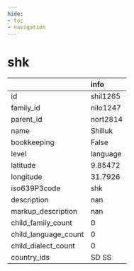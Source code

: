 ```yaml
---
hide:
- toc
- navigation
---
```

# shk
|                      | info     |
|:---------------------|:---------|
| id                   | shil1265 |
| family_id            | nilo1247 |
| parent_id            | nort2814 |
| name                 | Shilluk  |
| bookkeeping          | False    |
| level                | language |
| latitude             | 9.85472  |
| longitude            | 31.7926  |
| iso639P3code         | shk      |
| description          | nan      |
| markup_description   | nan      |
| child_family_count   | 0        |
| child_language_count | 0        |
| child_dialect_count  | 0        |
| country_ids          | SD SS    |